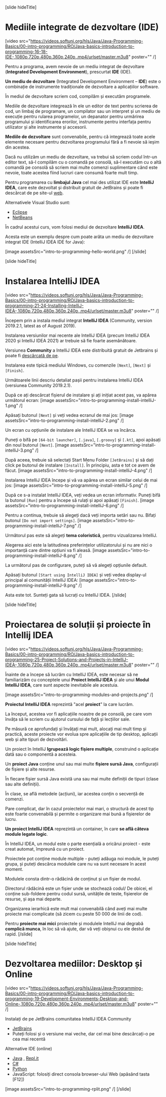 [slide hideTitle]
# Mediile integrate de dezvoltare (IDE)

[video src="https://videos.softuni.org/hls/Java/Java-Programming-Basics/00-intro-programming/RO/Java-basics-introduction-to-programming-16-18-IDE-,1080p,720p,480p,360p,240p,.mp4/urlset/master.m3u8" poster="" /]

Pentru a programa, avem nevoie de un mediu integrat de dezvoltare (**Integrated Development Environment**), prescurtat **IDE** (IDE). 

**Un mediu de dezvoltare** (Integrated Development Environment – **IDE**) este o combinație de instrumente tradiționale de dezvoltare a aplicațiilor software. 

În mediul de dezvoltare scriem cod, compilăm și executăm programele. 

Mediile de dezvoltare integrează în ele un editor de text pentru scrierea de cod, un limbaj de programare, un compilator sau un interpret și un mediu de execuție pentru rularea programelor, un depanator pentru urmărirea programului și identificarea erorilor, instrumente pentru interfața pentru utilizator și alte instrumente și accesorii.

**Mediile de dezvoltare** sunt convenabile, pentru că integrează toate acele elemente necesare pentru dezvoltarea programului fără a fi nevoie să ieșim din acestea.  

Dacă nu utilizăm un mediu de dezvoltare, va trebui să scriem codul într-un editor text, să-l compilăm cu o comandă pe consolă, să-l executăm cu o altă comandă pe consolă să scriem mai multe comenzi suplimentare când este nevoie, toate acestea fiind lucruri care consumă foarte mult timp. 

Pentru programarea cu **limbajul Java** cel mai des utilizat IDE este **IntelliJ IDEA**, care este dezvoltat și distribuit gratuit de JetBrains și poate fi descărcat de pe site-ul [web](https://www.jetbrains.com/idea/download/).

Alternativele Visual Studio sunt:
- [Eclipse](https://www.eclipse.org/downloads/)
- [NetBeans](https://netbeans.org/downloads/8.0.2/)

În cadrul acestui curs, vom folosi mediul de dezvoltare **IntelliJ IDEA**. 

Acesta este un exemplu despre cum poate arăta un mediu de dezvoltare integrat IDE (IntelliJ IDEA IDE for Java):

[image assetsSrc="intro-to-programming-hello-world.png" /]
[/slide]

[slide hideTitle]
# Instalarea IntelliJ IDEA

[video src="https://videos.softuni.org/hls/Java/Java-Programming-Basics/00-intro-programming/RO/Java-basics-introduction-to-programming-21-24-Installing-IntelliJ-IDEA-,1080p,720p,480p,360p,240p,.mp4/urlset/master.m3u8" poster="" /]

Începem prin a instala mediul integrat **IntelliJ IDEA** (Community, version 2019.2.1, latest as of August 2019). 

Instalarea versiunilor mai recente ale IntelliJ IDEA (precum IntelliJ IDEA 2020 și IntelliJ IDEA 2021) ar trebuie să fie foarte asemănătoare.

Versiunea **Community** a IntelliJ IDEA este distribuită gratuit de Jetbrains și poate fi [descărcată de pe](https://www.jetbrains.com/idea/download/).

Instalarea este tipică mediului Windows, cu comenzile `[Next]`, `[Next]` și `[Finish]`.

Următoarele linii descriu detaliat pașii pentru instalarea IntelliJ IDEA (versiunea Community 2019.2.1). 

După ce ați descărcat fișierul de instalare și ați inițiat acest pas, va apărea următorul ecran:
[image assetsSrc="intro-to-programming-install-intelliJ-1.png" /]

Apăsați butonul `[Next]` și veți vedea ecranul de mai jos:
[image assetsSrc="intro-to-programming-install-intelliJ-2.png" /]

Un ecran cu opțiunile de instalare ale IntelliJ IDEA se va încărca.

Puneți o bifă pe `[64-bit launcher]`, `[.java]`, `[.groovy]` și `[.kt]`, apoi apăsați din noul butonul `[Next]`. 
[image assetsSrc="intro-to-programming-install-intelliJ-3.png" /]

După aceea, trebuie să selectați Start Menu Folder `[JetBrains]` și să dați click pe butonul de instalare `[Install]`. În principiu, asta e tot ce avem de făcut.
[image assetsSrc="intro-to-programming-install-intelliJ-4.png" /]

Instalarea IntelliJ IDEA începe și vă va apărea un ecran similar celui de mai jos:
[image assetsSrc="intro-to-programming-install-intelliJ-5.png" /]

După ce s-a instalat IntelliJ IDEA, veți vedea un ecran informativ. Puneți bifă la butonul `[Run]` pentru a începe să rulați și apoi apăsați `[Finish]`.
[image assetsSrc="intro-to-programming-install-intelliJ-6.png" /]

Pentru a continua, trebuie să alegeți dacă veți importa setări sau nu. Bifați butonul `[Do not import settings]`.
[image assetsSrc="intro-to-programming-install-intelliJ-7.png" /]

Următorul pas este să alegeți **tema coloristică**, pentru vizualizarea IntelliJ. 

Alegerea aici este la latitudinea preferințelor utilizatorului și nu are nici o importanță care dintre opțiuni va fi aleasă. 
[image assetsSrc="intro-to-programming-install-intelliJ-8.png" /]

La următorul pas de configurare, puteți să vă alegeți opțiunile default.

Apăsați butonul `[Start using IntelliJ IDEA]` și veți vedea display-ul principal al comunității IntelliJ IDEA:
[image assetsSrc="intro-to-programming-install-intelliJ-9.png" /]

Asta este tot. Sunteți gata să lucrați cu IntelliJ IDEA.
[/slide]

[slide hideTitle]
# Proiectarea de soluții și proiecte în Intellij IDEA

[video src="https://videos.softuni.org/hls/Java/Java-Programming-Basics/00-intro-programming/RO/Java-basics-introduction-to-programming-25-Project-Solutions-and-Projects-in-IntelliJ-IDEA-,1080p,720p,480p,360p,240p,.mp4/urlset/master.m3u8" poster="" /]

Înainte de a începe să lucrăm cu IntelliJ IDEA, este necesar să ne familiarizăm cu conceptele unui **Proiect IntelliJ IDEA** și ale unui **Modul IntelliJ IDEA**, care sunt aspecte inevitabile ale acestuia.

[image assetsSrc="intro-to-programming-modules-and-projects.png" /]

**Proiectul IntelliJ IDEA** reprezintă  "acel **proiect**" la care lucrăm. 

La început, acestea vor fi aplicațiile noastre de pe consolă, pe care vom învăța să le scriem cu ajutorul cursului de față și lecțiilor sale.

Pe măsură ce aprofundați și învățați mai mult, alocați mai mult timp și practică, aceste proiecte vor evolua spre aplicațiile de tip desktop, aplicații web și alte tipuri de dezvoltări. 

Un proiect în IntelliJ **lgrupează logic fișiere multiple**, construind o aplicație dată sau o componentă a acesteia. 

Un **proiect Java** conține unul sau mai multe **fișiere sursă Java**, configurații de fișiere și alte resurse. 

În fiecare fișier sursă Java există una sau mai multe definiții de tipuri (clase sau alte definiții). 

În clase, se află metodele (acțiuni), iar acestea conțin o secvență de comenzi. 

Pare complicat, dar în cazul proiectelor mai mari, o structură de acest tip este foarte convenabilă și permite o organizare mai bună a fișierelor de lucru.

**Un proiect IntelliJ IDEA** reprezintă un container, în care **se află câteva module legate logic**. 

În IntelliJ IDEA, un modul este o parte esențială a oricărui proiect - este creat automat, împreună cu un proiect. 

Proiectele pot conține module multiple - puteți adăuga noi module, le puteți grupa, și puteți descărca modulele care nu va sunt necesare în acest moment.

Modulele consta dintr-o rădăcină de conținut și un fișier de modul. 

Directorul rădăcină este un fișier unde se stochează codul/ De obicei, el conține sub-foldere pentru codul sursă, unitățile de teste, fișierelor de resurse, și așa mai departe.

Organizarea ierarhică este mult mai convenabilă când aveți mai multe proiecte mai complicate (să zicem cu peste 50 000 de linii de cod).

Pentru **proiecte mai mici** proiectele și modulele IntelliJ mai degrabă **complică munca**, în loc să vă ajute, dar vă veți obișnui cu ele destul de rapid.
[/slide]

[slide hideTitle]
# Dezvoltarea mediilor: Desktop și Online

[video src="https://videos.softuni.org/hls/Java/Java-Programming-Basics/00-intro-programming/RO/Java-basics-introduction-to-programming-19-Development-Environments-Desktop-and-Online-,1080p,720p,480p,360p,240p,.mp4/urlset/master.m3u8" poster="" /]

Instalați de pe JetBrains comunitatea  IntelliJ IDEA Community

* [JetBrains](https://www.jetbrains.com/idea/download/)
* Puteți folosi și o versiune mai veche, dar cel mai bine descărcați-o pe cea mai recentă

Alternative IDE (online)

* [Java](https://www.compilejava.net) , [Repl.it](https://repl.it/languages/java)
* [C#](https://dotnetfiddle.net)
* [Python](https://repl.it)
* JavaScript: folosiți direct consola browser-ului Web (apăsând tasta \[F12\])

[image assetsSrc="intro-to-programming-rplit.png" /]
[/slide]
